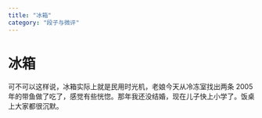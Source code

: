 ```yaml
---
title: "冰箱"
category: "段子与微评"
---
```

# 冰箱

可不可以这样说，冰箱实际上就是民用时光机，老娘今天从冷冻室找出两条 2005 年的带鱼做了吃了，感觉有些恍惚。那年我还没结婚，现在儿子快上小学了。饭桌上大家都很沉默。

